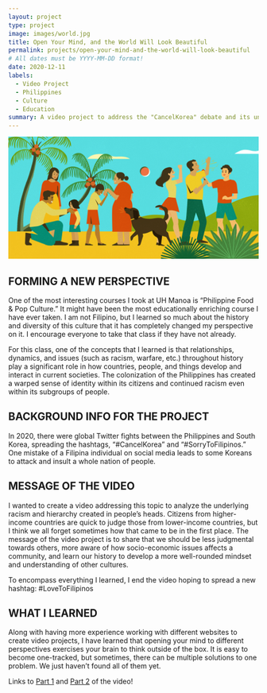```yaml
---
layout: project
type: project
image: images/world.jpg
title: Open Your Mind, and the World Will Look Beautiful
permalink: projects/open-your-mind-and-the-world-will-look-beautiful
# All dates must be YYYY-MM-DD format!
date: 2020-12-11
labels:
  - Video Project
  - Philippines
  - Culture
  - Education
summary: A video project to address the "CancelKorea" debate and its underlying problematic themes.
---
```


<img class="ui medium right floated rounded image" src="../images/pi-culture.png">



## FORMING A NEW PERSPECTIVE

One of the most interesting courses I took at UH Manoa is “Philippine Food & Pop Culture.” It might have been the most educationally enriching course I have ever taken. I am not Filipino, but I learned so much about the history and diversity of this culture that it has completely changed my perspective on it. I encourage everyone to take that class if they have not already.

For this class, one of the concepts that I learned is that relationships, dynamics, and issues (such as racism, warfare, etc.) throughout history play a significant role in how countries, people, and things develop and interact in current societies. The colonization of the Philippines has created a warped sense of identity within its citizens and continued racism even within its subgroups of people. 


## BACKGROUND INFO FOR THE PROJECT

In 2020, there were global Twitter fights between the Philippines and South Korea, spreading the hashtags, “#CancelKorea” and “#SorryToFilipinos.” One mistake of a Filipina individual on social media leads to some Koreans to attack and insult a whole nation of people. 


## MESSAGE OF THE VIDEO

I wanted to create a video addressing this topic to analyze the underlying racism and hierarchy created in people’s heads. Citizens from higher-income countries are quick to judge those from lower-income countries, but I think we all forget sometimes how that came to be in the first place. The message of the video project is to share that we should be less judgmental towards others, more aware of how socio-economic issues affects a community, and learn our history to develop a more well-rounded mindset and understanding of other cultures. 

To encompass everything I learned, I end the video hoping to spread a new hashtag: #LoveToFilipinos



## WHAT I LEARNED

Along with having more experience working with different websites to create video projects, I have learned that opening your mind to different perspectives exercises your brain to think outside of the box. It is easy to become one-tracked, but sometimes, there can be multiple solutions to one problem. We just haven’t found all of them yet.


Links to [Part 1](https://youtu.be/nBzvuZrBnn8) and [Part 2](https://youtu.be/ZgU2NVyOftc) of the video!
